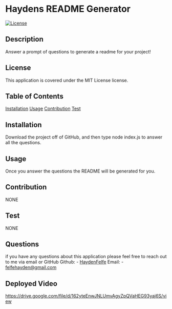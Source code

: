 

# Haydens README Generator
  
[![License](https://img.shields.io/badge/license-MIT%20License-blue.svg)](LICENSE)

## Description
  
Answer a prompt of questions to generate a readme for your project!
  
## License

This application is covered under the MIT License license.

  


## Table of Contents
[Installation](#installation)
[Usage](#usage)
[Contribution](#contribution)
[Test](#test)
   
## Installation
Download the project off of GitHub, and then type node index.js to answer all the questions.

## Usage
Once you answer the questions the README will be generated for you.

## Contribution
NONE 

## Test
NONE

## Questions
if you have any questions about this application please feel free to reach out to me via email or GitHub
Github: - [HaydenFelfe](https://github.com/HaydenFelfe)
Email: - felfehayden@gmail.com

## Deployed Video
https://drive.google.com/file/d/162yteEnwJNLUmvAgyZpQVaHEG93yaj6S/view